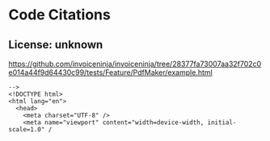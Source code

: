 # Code Citations

## License: unknown
https://github.com/invoiceninja/invoiceninja/tree/28377fa73007aa32f702c0e014a44f9d64430c99/tests/Feature/PdfMaker/example.html

```
-->
<!DOCTYPE html>
<html lang="en">
  <head>
    <meta charset="UTF-8" />
    <meta name="viewport" content="width=device-width, initial-scale=1.0" /
```

